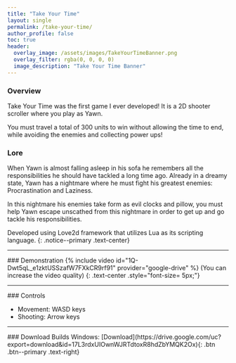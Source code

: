 ```yaml
---
title: "Take Your Time"
layout: single
permalink: /take-your-time/
author_profile: false
toc: true
header:
  overlay_image: /assets/images/TakeYourTimeBanner.png
  overlay_filter: rgba(0, 0, 0, 0)
  image_description: "Take Your Time Banner"
---
```

### Overview
Take Your Time was the first game I ever developed! It is a 2D shooter scroller where you play as Yawn.

You must travel a total of 300 units to win without allowing the time to end, while avoiding the enemies and collecting power ups! 

### Lore
When Yawn is almost falling asleep in his sofa he remembers all the responsibilities he should have tackled a long time ago. Already in a dreamy state, Yawn has a nightmare where he must fight his greatest enemies: Procrastination and Laziness.

In this nightmare his enemies take form as evil clocks and pillow, you must help Yawn escape unscathed from this nightmare in order to get up  and go tackle his responsibilities.

Developed using Love2d framework that utilizes Lua as its scripting language.
{: .notice--primary .text-center}  
<hr>
### Demonstration
{% include video id="1Q-Dwt5qL_e1zktUSSzafW7FXkCR9rf91" provider="google-drive" %}  
(You can increase the video quality)  
{: .text-center .style="font-size= 5px;"}
<hr>
### Controls  

- Movement: WASD keys
- Shooting: Arrow keys

<hr>
### Download Builds  
Windows: [Download](https://drive.google.com/uc?export=download&id=17L3rdxUIOwnWJRTdtoxR8hdZbYMQK2Ox){: .btn .btn--primary .text-right}